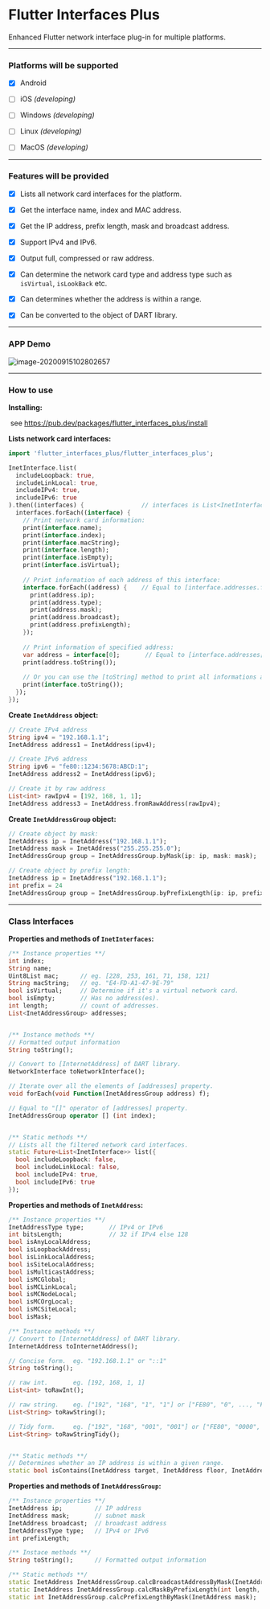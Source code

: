 # Flutter Interfaces Plus
Enhanced Flutter network interface plug-in for multiple platforms.



------

### Platforms will be supported
- [x] Android

- [ ] iOS *(developing)*

- [ ] Windows *(developing)*

- [ ] Linux *(developing)*

- [ ] MacOS *(developing)*



------

### Features will be provided
- [x] Lists all network card interfaces for the platform.
- [x] Get the interface name, index and MAC address.
- [x] Get the IP address, prefix length, mask and broadcast address.
- [x] Support IPv4 and IPv6.
- [x] Output full, compressed or raw address.
- [x] Can determine the network card type and address type such as `isVirtual`, `isLookBack` etc.
- [x] Can determines whether the address is within a range.
- [x] Can be converted to the object of DART library.



------

### APP Demo 

![image-20200915102802657](assets/image-20200915102802657.png)



------

### How to use

**Installing:** 

​	see https://pub.dev/packages/flutter_interfaces_plus/install



**Lists network card interfaces:**

```dart
import 'flutter_interfaces_plus/flutter_interfaces_plus';

InetInterface.list(
  includeLoopback: true,
  includeLinkLocal: true,
  includeIPv4: true,
  includeIPv6: true
).then((interfaces) {                // interfaces is List<InetInterface>
  interfaces.forEach((interface) {
    // Print network card information:
    print(interface.name);
    print(interface.index);
    print(interface.macString);
    print(interface.length);
    print(interface.isEmpty);
    print(interface.isVirtual);
    
    // Print information of each address of this interface:
    interface.forEach((address) {    // Equal to [interface.addresses.forEach(...)]
      print(address.ip);
      print(address.type);
      print(address.mask);
      print(address.broadcast);
      print(address.prefixLength);
    });
    
    // Print information of specified address:
    var address = interface[0];       // Equal to [interface.addresses[0]]
    print(address.toString());
    
    // Or you can use the [toString] method to print all informations about this interface:
    print(interface.toString());
  });
});
```



**Create `InetAddress` object:**

```dart
// Create IPv4 address
String ipv4 = "192.168.1.1";
InetAddress address1 = InetAddress(ipv4);

// Create IPv6 address
String ipv6 = "fe80::1234:5678:ABCD:1";
InetAddress address2 = InetAddress(ipv6);

// Create it by raw address
List<int> rawIpv4 = [192, 168, 1, 1];
InetAddress address3 = InetAddress.fromRawAddress(rawIpv4);
```



**Create `InetAddressGroup` object:**

```dart
// Create object by mask:
InetAddress ip = InetAddress("192.168.1.1");
InetAddress mask = InetAddress("255.255.255.0");
InetAddressGroup group = InetAddressGroup.byMask(ip: ip, mask: mask);

// Create object by prefix length:
InetAddress ip = InetAddress("192.168.1.1");
int prefix = 24
InetAddressGroup group = InetAddressGroup.byPrefixLength(ip: ip, prefixLength: prefix);
```



------

### Class Interfaces

**Properties and methods of `InetInterfaces`:**

```dart
/** Instance properties **/
int index;
String name;
Uint8List mac;      // eg. [228, 253, 161, 71, 158, 121]
String macString;   // eg. "E4-FD-A1-47-9E-79"
bool isVirtual;     // Determine if it's a virtual network card.
bool isEmpty;       // Has no address(es).
int length;         // count of addresses.
List<InetAddressGroup> addresses;


/** Instance methods **/
// Formatted output information
String toString();

// Convert to [InternetAddress] of DART library.
NetworkInterface toNetworkInterface();

// Iterate over all the elements of [addresses] property.
void forEach(void Function(InetAddressGroup address) f);

// Equal to "[]" operator of [addresses] property. 
InetAddressGroup operator [] (int index);


/** Static methods **/
// Lists all the filtered network card interfaces.
static Future<List<InetInterface>> list({
  bool includeLoopback: false,
  bool includeLinkLocal: false,
  bool includeIPv4: true,
  bool includeIPv6: true
});
```



**Properties and methods of `InetAddress`:**

```dart
/** Instance properties **/
InetAddressType type;       // IPv4 or IPv6
int bitsLength;             // 32 if IPv4 else 128
bool isAnyLocalAddress;
bool isLoopbackAddress;
bool isLinkLocalAddress;
bool isSiteLocalAddress;
bool isMulticastAddress;
bool isMCGlobal;
bool isMCLinkLocal;
bool isMCNodeLocal;
bool isMCOrgLocal;
bool isMCSiteLocal;
bool isMask;

/** Instance methods **/
// Convert to [InternetAddress] of DART library.
InternetAddress toInternetAddress();

// Concise form.  eg. "192.168.1.1" or "::1"
String toString();

// raw int.       eg. [192, 168, 1, 1]
List<int> toRawInt();

// raw string.    eg. ["192", "168", "1", "1"] or ["FE80", "0", ..., "FD1"]
List<String> toRawString();

// Tidy form.     eg. ["192", "168", "001", "001"] or ["FE80", "0000", ..., "0FD1"]
List<String> toRawStringTidy();


/** Static methods **/
// Determines whether an IP address is within a given range.
static bool isContains(InetAddress target, InetAddress floor, InetAddress ceiling);
```



**Properties and methods of `InetAddressGroup`:**

```dart
/** Instance properties **/
InetAddress ip;         // IP address
InetAddress mask;       // subnet mask
InetAddress broadcast;  // broadcast address
InetAddressType type;   // IPv4 or IPv6
int prefixLength;

/** Instace methods **/
String toString();      // Formatted output information

/** Static methods **/
static InetAddress InetAddressGroup.calcBroadcastAddressByMask(InetAddress ip, InetAddress mask);
static InetAddress InetAddressGroup.calcMaskByPrefixLength(int length, InetAddressType type);
static int InetAddressGroup.calcPrefixLengthByMask(InetAddress mask);
```

